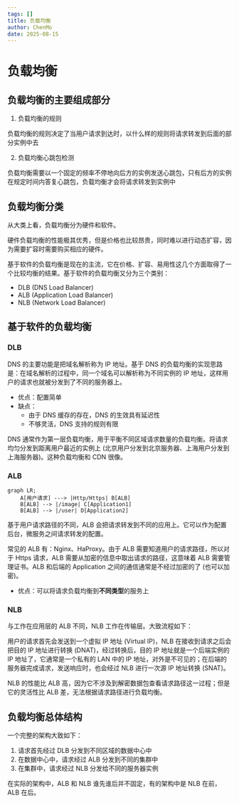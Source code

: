 ```yaml
---
tags: []
title: 负载均衡
author: ChenMo
date: 2025-08-15
---
```

# 负载均衡

## 负载均衡的主要组成部分

1. 负载均衡的规则

负载均衡的规则决定了当用户请求到达时，以什么样的规则将请求转发到后面的部分实例中去

2. 负载均衡心跳包检测

负载均衡需要以一个固定的频率不停地向后方的实例发送心跳包，只有后方的实例在规定时间内答复心跳包，负载均衡才会将请求转发到实例中

## 负载均衡分类

从大类上看，负载均衡分为硬件和软件。

硬件负载均衡的性能极其优秀，但是价格也比较昂贵，同时难以进行动态扩容，因为需要扩容时需要购买相应的硬件。

基于软件的负载均衡是现在的主流，它在价格、扩容、易用性这几个方面取得了一个比较均衡的结果。基于软件的负载均衡又分为三个类别：

- DLB (DNS Load Balancer)
- ALB (Application Load Balancer)
- NLB (Network Load Balancer)

## 基于软件的负载均衡

### DLB

DNS 的主要功能是把域名解析称为 IP 地址。基于 DNS 的负载均衡的实现思路是：在域名解析的过程中，同一个域名可以解析称为不同实例的 IP 地址，这样用户的请求也就被分发到了不同的服务器上。

- 优点：配置简单
- 缺点：
	- 由于 DNS 缓存的存在，DNS 的生效具有延迟性
	- 不够灵活，DNS 支持的规则有限

DNS 通常作为第一层负载均衡，用于平衡不同区域请求数量的负载均衡。将请求均匀分发到距离用户最近的实例上 (北京用户分发到北京服务器、上海用户分发到上海服务器)。这种负载均衡和 CDN 很像。

### ALB

```mermaid
graph LR;
	A[用户请求] ---> |Http/Https| B[ALB]
	B[ALB] --> |/image| C[Application1]
	B[ALB] --> |/user| D[Application2]
```

基于用户请求路径的不同，ALB 会把请求转发到不同的应用上。它可以作为配置后台，微服务之间请求转发的配置。

常见的 ALB 有：Nginx、HaProxy。由于 ALB 需要知道用户的请求路径，所以对于 Https 请求，ALB 需要从加密的信息中取出请求的路径，这意味着 ALB 需要管理证书。ALB 和后端的 Application 之间的通信通常是不经过加密的了 (也可以加密)。

- 优点：可以将请求负载均衡到**不同类型**的服务上

### NLB

与工作在应用层的 ALB 不同，NLB 工作在传输层。大致流程如下：

用户的请求首先会发送到一个虚拟 IP 地址 (Virtual IP)，NLB 在接收到请求之后会把目的 IP 地址进行转换 (DNAT)，经过转换后，目的 IP 地址就是一个后端实例的 IP 地址了，它通常是一个私有的 LAN 中的 IP 地址，对外是不可见的；在后端的服务器完成请求，发送响应时，也会经过 NLB 进行一次源 IP 地址转换 (SNAT)。

NLB 的性能比 ALB 高，因为它不涉及到解密数据包查看请求路径这一过程；但是它的灵活性比 ALB 差，无法根据请求路径进行负载均衡。

## 负载均衡总体结构

一个完整的架构大致如下：

1. 请求首先经过 DLB 分发到不同区域的数据中心中
2. 在数据中心中，请求经过 ALB 分发到不同的集群中
3. 在集群中，请求经过 NLB 分发给不同的服务器实例

在实际的架构中，ALB 和 NLB 谁先谁后并不固定，有的架构中是 NLB 在前，ALB 在后。
